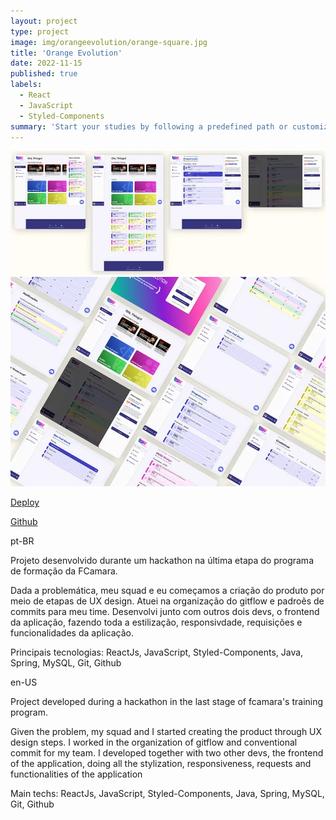 ```yaml
---
layout: project
type: project
image: img/orangeevolution/orange-square.jpg
title: 'Orange Evolution'
date: 2022-11-15
published: true
labels:
  - React
  - JavaScript
  - Styled-Components
summary: 'Start your studies by following a predefined path or customize it your way. You can also count on various features that will help you advance in your studies even further.'
---
```


  <img src="../img/orangeevolution/orange-ss1.png" class="img-fluid" >
  <img src="../img/orangeevolution/orange-ss2.png" class="img-fluid" >

[Deploy](https://orangeevolution.netlify.app/)

[Github](https://github.com/Squad-15-FCamara)

pt-BR

Projeto desenvolvido durante um hackathon na última etapa do programa de formação da FCamara.

Dada a problemática, meu squad e eu começamos a criação do produto por meio de etapas de UX design.
Atuei na organização do gitflow e padroẽs de commits para meu time.
Desenvolvi junto com outros dois devs, o frontend da aplicação, fazendo toda a estilização, responsivdade, requisições e funcionalidades da aplicação.

Principais tecnologias: ReactJs, JavaScript, Styled-Components, Java, Spring, MySQL, Git, Github

en-US

Project developed during a hackathon in the last stage of fcamara's training program.

Given the problem, my squad and I started creating the product through UX design steps.
I worked in the organization of gitflow and conventional commit for my team.
I developed together with two other devs, the frontend of the application, doing all the stylization, responsiveness, requests and functionalities of the application

Main techs: ReactJs, JavaScript, Styled-Components, Java, Spring, MySQL, Git, Github
